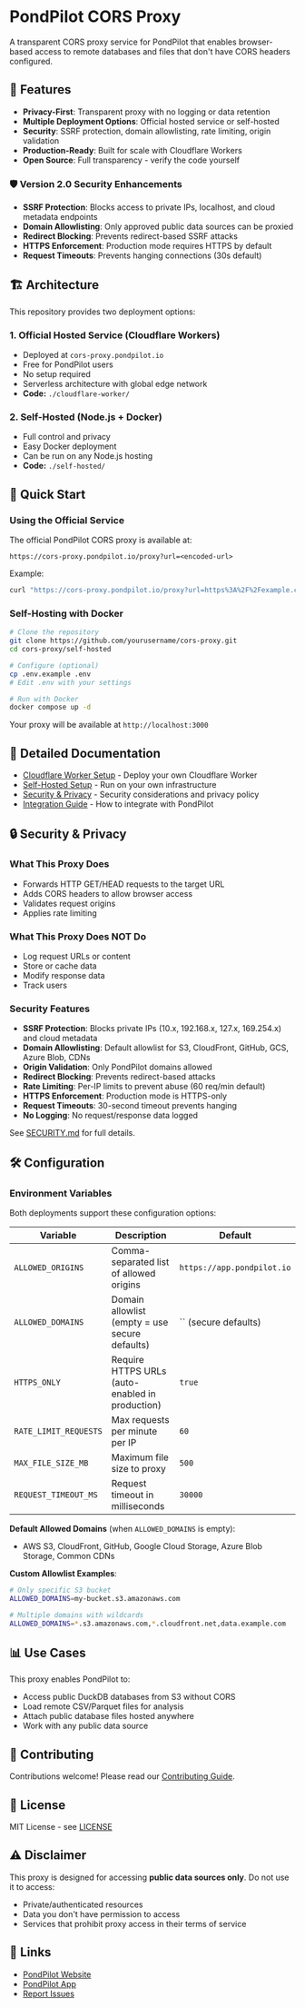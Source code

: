 # PondPilot CORS Proxy

A transparent CORS proxy service for PondPilot that enables browser-based access to remote databases and files that don't have CORS headers configured.

## 🌟 Features

- **Privacy-First**: Transparent proxy with no logging or data retention
- **Multiple Deployment Options**: Official hosted service or self-hosted
- **Security**: SSRF protection, domain allowlisting, rate limiting, origin validation
- **Production-Ready**: Built for scale with Cloudflare Workers
- **Open Source**: Full transparency - verify the code yourself

### 🛡️ Version 2.0 Security Enhancements

- **SSRF Protection**: Blocks access to private IPs, localhost, and cloud metadata endpoints
- **Domain Allowlisting**: Only approved public data sources can be proxied
- **Redirect Blocking**: Prevents redirect-based SSRF attacks
- **HTTPS Enforcement**: Production mode requires HTTPS by default
- **Request Timeouts**: Prevents hanging connections (30s default)

## 🏗️ Architecture

This repository provides two deployment options:

### 1. Official Hosted Service (Cloudflare Workers)
- Deployed at `cors-proxy.pondpilot.io`
- Free for PondPilot users
- No setup required
- Serverless architecture with global edge network
- **Code:** `./cloudflare-worker/`

### 2. Self-Hosted (Node.js + Docker)
- Full control and privacy
- Easy Docker deployment
- Can be run on any Node.js hosting
- **Code:** `./self-hosted/`

## 🚀 Quick Start

### Using the Official Service

The official PondPilot CORS proxy is available at:
```
https://cors-proxy.pondpilot.io/proxy?url=<encoded-url>
```

Example:
```bash
curl "https://cors-proxy.pondpilot.io/proxy?url=https%3A%2F%2Fexample.com%2Fdata.duckdb"
```

### Self-Hosting with Docker

```bash
# Clone the repository
git clone https://github.com/yourusername/cors-proxy.git
cd cors-proxy/self-hosted

# Configure (optional)
cp .env.example .env
# Edit .env with your settings

# Run with Docker
docker compose up -d
```

Your proxy will be available at `http://localhost:3000`

## 📖 Detailed Documentation

- [Cloudflare Worker Setup](./cloudflare-worker/README.md) - Deploy your own Cloudflare Worker
- [Self-Hosted Setup](./self-hosted/README.md) - Run on your own infrastructure
- [Security & Privacy](./SECURITY.md) - Security considerations and privacy policy
- [Integration Guide](./INTEGRATION.md) - How to integrate with PondPilot

## 🔒 Security & Privacy

### What This Proxy Does
- Forwards HTTP GET/HEAD requests to the target URL
- Adds CORS headers to allow browser access
- Validates request origins
- Applies rate limiting

### What This Proxy Does NOT Do
- Log request URLs or content
- Store or cache data
- Modify response data
- Track users

### Security Features
- **SSRF Protection**: Blocks private IPs (10.x, 192.168.x, 127.x, 169.254.x) and cloud metadata
- **Domain Allowlisting**: Default allowlist for S3, CloudFront, GitHub, GCS, Azure Blob, CDNs
- **Origin Validation**: Only PondPilot domains allowed
- **Redirect Blocking**: Prevents redirect-based attacks
- **Rate Limiting**: Per-IP limits to prevent abuse (60 req/min default)
- **HTTPS Enforcement**: Production mode is HTTPS-only
- **Request Timeouts**: 30-second timeout prevents hanging
- **No Logging**: No request/response data logged

See [SECURITY.md](./SECURITY.md) for full details.

## 🛠️ Configuration

### Environment Variables

Both deployments support these configuration options:

| Variable | Description | Default |
|----------|-------------|---------|
| `ALLOWED_ORIGINS` | Comma-separated list of allowed origins | `https://app.pondpilot.io` |
| `ALLOWED_DOMAINS` | Domain allowlist (empty = use secure defaults) | `` (secure defaults) |
| `HTTPS_ONLY` | Require HTTPS URLs (auto-enabled in production) | `true` |
| `RATE_LIMIT_REQUESTS` | Max requests per minute per IP | `60` |
| `MAX_FILE_SIZE_MB` | Maximum file size to proxy | `500` |
| `REQUEST_TIMEOUT_MS` | Request timeout in milliseconds | `30000` |

**Default Allowed Domains** (when `ALLOWED_DOMAINS` is empty):
- AWS S3, CloudFront, GitHub, Google Cloud Storage, Azure Blob Storage, Common CDNs

**Custom Allowlist Examples**:
```bash
# Only specific S3 bucket
ALLOWED_DOMAINS=my-bucket.s3.amazonaws.com

# Multiple domains with wildcards
ALLOWED_DOMAINS=*.s3.amazonaws.com,*.cloudfront.net,data.example.com
```

## 📊 Use Cases

This proxy enables PondPilot to:
- Access public DuckDB databases from S3 without CORS
- Load remote CSV/Parquet files for analysis
- Attach public database files hosted anywhere
- Work with any public data source

## 🤝 Contributing

Contributions welcome! Please read our [Contributing Guide](./CONTRIBUTING.md).

## 📜 License

MIT License - see [LICENSE](./LICENSE)

## ⚠️ Disclaimer

This proxy is designed for accessing **public data sources only**. Do not use it to access:
- Private/authenticated resources
- Data you don't have permission to access
- Services that prohibit proxy access in their terms of service

## 🔗 Links

- [PondPilot Website](https://pondpilot.io)
- [PondPilot App](https://app.pondpilot.io)
- [Report Issues](https://github.com/yourusername/cors-proxy/issues)
